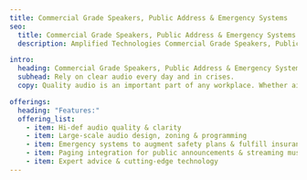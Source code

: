 ```yaml
---
title: Commercial Grade Speakers, Public Address & Emergency Systems
seo:
  title: Commercial Grade Speakers, Public Address & Emergency Systems
  description: Amplified Technologies Commercial Grade Speakers, Public Address & Emergency Systems provides quality sound, service, audio technology for music and announcements.

intro:
  heading: Commercial Grade Speakers, Public Address & Emergency Systems
  subhead: Rely on clear audio every day and in crises.
  copy: Quality audio is an important part of any workplace. Whether aiming to sustain employee morale or make important announcements, it’s crucial that the system works properly. High-quality audio comes from high-quality equipment! Our expert technicians rely on proven brands, installing equipment for long-lasting dependable use in everyday and emergency situations.

offerings:
  heading: "Features:"
  offering_list:
    - item: Hi-def audio quality & clarity
    - item: Large-scale audio design, zoning & programming
    - item: Emergency systems to augment safety plans & fulfill insurance requirements
    - item: Paging integration for public announcements & streaming music
    - item: Expert advice & cutting-edge technology
---
```

